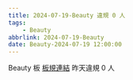 ```yaml
---
title: 2024-07-19-Beauty 違規 0 人
tags:
    - Beauty
abbrlink: 2024-07-19-Beauty
date: Beauty-2024-07-19 12:00:00
---
```

Beauty 板 [板規連結](https://www.ptt.cc/bbs/Beauty/M.1630069980.A.84B.html)
昨天違規 0 人
